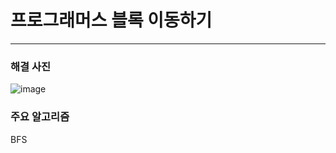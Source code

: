 # 프로그래머스 블록 이동하기

---

### 해결 사진

![image](https://user-images.githubusercontent.com/41224549/91742268-fa2aaa80-ebf0-11ea-8b25-2d5422bb9be4.png)



### 주요 알고리즘

BFS
